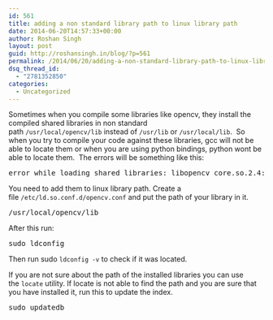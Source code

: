 ```yaml
---
id: 561
title: adding a non standard library path to linux library path
date: 2014-06-20T14:57:33+00:00
author: Roshan Singh
layout: post
guid: http://roshansingh.in/blog/?p=561
permalink: /2014/06/20/adding-a-non-standard-library-path-to-linux-library-path/
dsq_thread_id:
  - "2781352850"
categories:
  - Uncategorized
---
```

Sometimes when you compile some libraries like opencv, they install the compiled shared libraries in non standard path `/usr/local/opencv/lib` instead of `/usr/lib` or `/usr/local/lib`.  So when you try to compile your code against these libraries, gcc will not be able to locate them or when you are using python bindings, python wont be able to locate them.  The errors will be something like this:

<pre>error while loading shared libraries: libopencv_core.so.2.4:
</pre>

You need to add them to linux library path. Create a file `/etc/ld.so.conf.d/opencv.conf` and put the path of your library in it.

<pre>/usr/local/opencv/lib</pre>

After this run:

<pre>sudo ldconfig</pre>

Then run sudo `ldconfig -v` to check if it was located.
  
If you are not sure about the path of the installed libraries you can use the `locate` utility. If locate is not able to find the path and you are sure that you have installed it, run this to update the index.

<pre>sudo updatedb</pre>